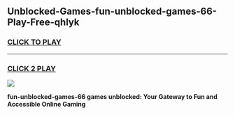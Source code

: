 
## Unblocked-Games-fun-unblocked-games-66-Play-Free-qhlyk
<h3>
<a href="https://premium76.site?title=fun-unblocked-games-66&ref=15A">CLICK TO PLAY</a></h3>
<hr>

<h3>
<a href="https://premium76.site?title=fun-unblocked-games-66&ref=15A">CLICK 2 PLAY</a>
  
</h3>

<a href="https://premium76.site?title=fun-unblocked-games-66&ref=15A"><img src="https://clearcache.store/games.png"></a>


**fun-unblocked-games-66 games unblocked: Your Gateway to Fun and Accessible Online Gaming**
